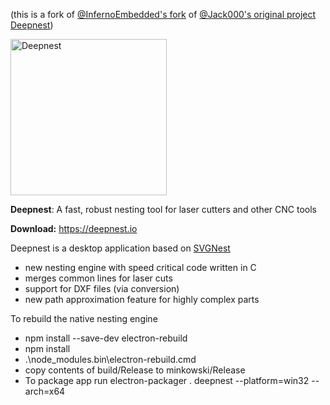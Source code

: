 (this is a fork of [@InfernoEmbedded's fork](https://github.com/InfernoEmbedded/Deepnest) of [@Jack000's original project Deepnest](https://github.com/Jack000/Deepnest))

<img src="https://deepnest.io/img/logo-large.png" alt="Deepnest" width="250">

**Deepnest**: A fast, robust nesting tool for laser cutters and other CNC tools

**Download:** https://deepnest.io

Deepnest is a desktop application based on [SVGNest](https://github.com/Jack000/SVGnest)

- new nesting engine with speed critical code written in C
- merges common lines for laser cuts
- support for DXF files (via conversion)
- new path approximation feature for highly complex parts

To rebuild the native nesting engine
- npm install --save-dev electron-rebuild
- npm install
- .\node_modules\.bin\electron-rebuild.cmd
- copy contents of build/Release to minkowski/Release
- To package app run electron-packager . deepnest --platform=win32 --arch=x64
